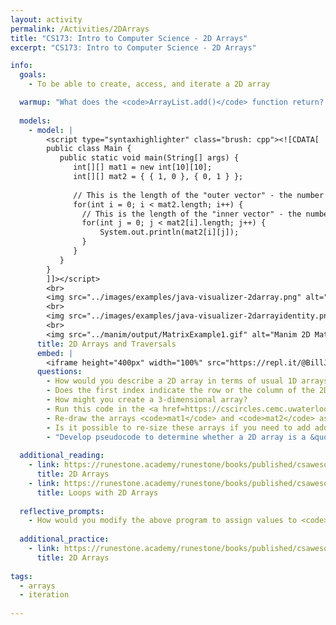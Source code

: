 ```yaml
---
layout: activity
permalink: /Activities/2DArrays
title: "CS173: Intro to Computer Science - 2D Arrays"
excerpt: "CS173: Intro to Computer Science - 2D Arrays"

info:
  goals: 
    - To be able to create, access, and iterate a 2D array

  warmup: "What does the <code>ArrayList.add()</code> function return?  How does this differ from most <code>String</code> operations, and why?"
  
  models:
    - model: |
        <script type="syntaxhighlighter" class="brush: cpp"><![CDATA[        
        public class Main {
           public static void main(String[] args) {
              int[][] mat1 = new int[10][10];
              int[][] mat2 = { { 1, 0 }, { 0, 1 } };
              
              // This is the length of the "outer vector" - the number of rows
              for(int i = 0; i < mat2.length; i++) {
                // This is the length of the "inner vector" - the number of columns
                for(int j = 0; j < mat2[i].length; j++) {
                    System.out.println(mat2[i][j]);
                }
              }
           }
        }
        ]]></script>         
        <br>
        <img src="../images/examples/java-visualizer-2darray.png" alt="Java Visualizer Example of a 2D Array" />
        <br>
        <img src="../images/examples/java-visualizer-2darrayidentity.png" alt="Java Visualizer Example of a 2D Array" />
        <br>
        <img src="../manim/output/MatrixExample1.gif" alt="Manim 2D Matrix Animation" />
      title: 2D Arrays and Traversals
      embed: |
        <iframe height="400px" width="100%" src="https://repl.it/@BillJr99/JavaFirstExample?lite=true" scrolling="no" frameborder="no" allowtransparency="true" allowfullscreen="true" sandbox="allow-forms allow-pointer-lock allow-popups allow-same-origin allow-scripts allow-modals"></iframe>  
      questions:
        - How would you describe a 2D array in terms of usual 1D arrays?
        - Does the first index indicate the row or the column of the 2D array?
        - How might you create a 3-dimensional array?
        - Run this code in the <a href=https://cscircles.cemc.uwaterloo.ca/java_visualize/#mode=edit>Java Visualizer</a>.  What is the output?
        - Re-draw the arrays <code>mat1</code> and <code>mat2</code> as a square grid. 
        - Is it possible to re-size these arrays if you need to add additional elements later?  If so, how, and if not, why not?
        - "Develop pseudocode to determine whether a 2D array is a &quot;magic array&quot;, in which the sum of each column and row of a square array is the same value.  A sample 3x3 magic array is: <code>[ 4, 9, 2, 3, 5, 7, 8, 1, 6 ]</code>."
        
  additional_reading:
    - link: https://runestone.academy/runestone/books/published/csawesome/Unit8-2DArray/topic-8-1-2D-arrays.html
      title: 2D Arrays
    - link: https://runestone.academy/runestone/books/published/csawesome/Unit8-2DArray/topic-8-2-2D-array-loops.html
      title: Loops with 2D Arrays
         
  reflective_prompts:
    - How would you modify the above program to assign values to <code>mat1</code>, and then to multiply the two matrices together?  To multiply matrices, each cell of the result is equal to the products of each element of the corresponding column of <code>mat1</code> with each element of the corresponding row of <code>mat2</code>, added together.  A triply-nested loop with a sum is required.
    
  additional_practice:
    - link: https://runestone.academy/runestone/books/published/csawesome/Unit8-2DArray/Array2dCodePractice.html
      title: 2D Arrays  
      
tags:
  - arrays
  - iteration
  
---
```


